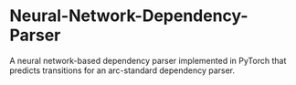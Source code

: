 # Neural-Network-Dependency-Parser
A neural network-based dependency parser implemented in PyTorch that predicts transitions for an arc-standard dependency parser.
